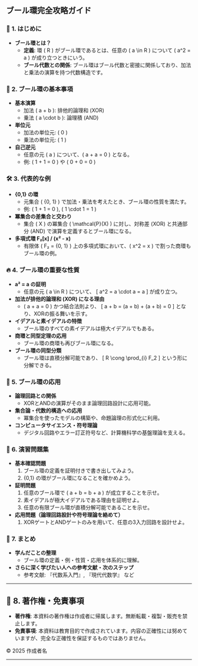 ## ブール環完全攻略ガイド

### 🎯 **1. はじめに**
- **ブール環とは？**
  - **定義**: 環 \( R \) がブール環であるとは、任意の \( a \in R \) について \( a^2 = a \) が成り立つときにいう。
  - **ブール代数との関係**: ブール環はブール代数と密接に関係しており、加法と乗法の演算を持つ代数構造です。

### 🔧 **2. ブール環の基本事項**
- **基本演算**
  - 加法 \( a + b \): 排他的論理和 (XOR)
  - 乗法 \( a \cdot b \): 論理積 (AND)
- **単位元**
  - 加法の単位元: \( 0 \)
  - 乗法の単位元: \( 1 \)
- **自己逆元**
  - 任意の元 \( a \) について、\( a + a = 0 \) となる。
  - 例: \( 1 + 1 = 0 \) や \( 0 + 0 = 0 \)

### 🛠️ **3. 代表的な例**
- **{0,1} の環**
  - 元集合 \( \{0, 1\} \) で加法・乗法を考えたとき、ブール環の性質を満たす。
  - 例: \( 1 + 1 = 0 \), \( 1 \cdot 1 = 1 \)
- **冪集合の差集合と交わり**
  - 集合 \( X \) の冪集合 \( \mathcal{P}(X) \) に対し、対称差 (XOR) と共通部分 (AND) で演算を定義するとブール環になる。
- **多項式環 F₂[x] / (x² - x)**
  - 有限体 \( F₂ = \{0, 1\} \) 上の多項式環において、\( x^2 = x \) で割った商環もブール環の例。

### 🔥 **4. ブール環の重要な性質**
- **a² = a の証明**
  - 任意の元 \( a \in R \) について、
    \[
    a^2 = a \cdot a = a
    \]
  が成り立つ。
- **加法が排他的論理和 (XOR) になる理由**
  - \( a + a = 0 \) かつ結合法則より、
    \[
    a + b = (a + b) + (a + b) = 0
    \]
  となり、XORの振る舞いを示す。
- **イデアルと素イデアルの特徴**
  - ブール環のすべての素イデアルは極大イデアルでもある。
- **商環と同型定理の応用**
  - ブール環の商環も再びブール環になる。
- **ブール環の同型分類**
  - ブール環は直積分解可能であり、
    \[
    R \cong \prod_{i} F_2
    \]
  という形に分解できる。

### 🧩 **5. ブール環の応用**
- **論理回路との関係**
  - XORとANDの演算がそのまま論理回路設計に応用可能。
- **集合論・代数的構造への応用**
  - 冪集合を使ったモデルの構築や、命題論理の形式化に利用。
- **コンピュータサイエンス・符号理論**
  - デジタル回路やエラー訂正符号など、計算機科学の基盤理論を支える。

### 📝 **6. 演習問題集**
- **基本確認問題**
  1. ブール環の定義を証明付きで書き出してみよう。
  2. {0,1} の環がブール環になることを確かめよう。
- **証明問題**
  1. 任意のブール環で \( a + b = b + a \) が成立することを示せ。
  2. 素イデアルが極大イデアルである理由を証明せよ。
  3. 任意の有限ブール環が直積分解可能であることを示せ。
- **応用問題（論理回路設計や符号理論を絡めて）**
  1. XORゲートとANDゲートのみを用いて、任意の3入力回路を設計せよ。

### 🌟 **7. まとめ**
- **学んだことの整理**
  - ブール環の定義・例・性質・応用を体系的に理解。
- **さらに深く学びたい人への参考文献・次のステップ**
  - 参考文献: 『代数系入門』, 『現代代数学』 など

---

## 📄 **8. 著作権・免責事項**
- **著作権**: 本資料の著作権は作成者に帰属します。無断転載・複製・販売を禁止します。
- **免責事項**: 本資料は教育目的で作成されています。内容の正確性には努めていますが、完全な正確性を保証するものではありません。

©️ 2025 作成者名

---

